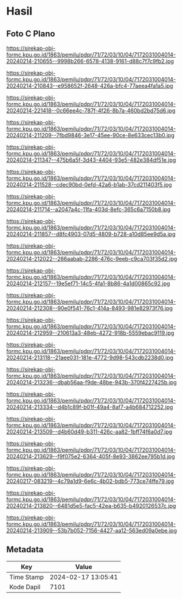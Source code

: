 # Hasil

## Foto C Plano

https://sirekap-obj-formc.kpu.go.id/1863/pemilu/pdpr/71/72/03/10/04/7172031004014-20240214-210655--9998b266-6578-4138-9161-d88c7f7c9fb2.jpg

https://sirekap-obj-formc.kpu.go.id/1863/pemilu/pdpr/71/72/03/10/04/7172031004014-20240214-210843--e958652f-2648-426a-bfc4-77aeea4fa1a5.jpg

https://sirekap-obj-formc.kpu.go.id/1863/pemilu/pdpr/71/72/03/10/04/7172031004014-20240214-221418--0c66ee4c-787f-4f26-8b7a-460bd2bd75d6.jpg

https://sirekap-obj-formc.kpu.go.id/1863/pemilu/pdpr/71/72/03/10/04/7172031004014-20240214-211209--7fbd9846-3e17-45ee-90ce-8e633cec13b0.jpg

https://sirekap-obj-formc.kpu.go.id/1863/pemilu/pdpr/71/72/03/10/04/7172031004014-20240214-211347--475b6a5f-3d43-4404-93e5-482e384df51e.jpg

https://sirekap-obj-formc.kpu.go.id/1863/pemilu/pdpr/71/72/03/10/04/7172031004014-20240214-211528--cdec90bd-0efd-42a6-b1ab-37cd211403f5.jpg

https://sirekap-obj-formc.kpu.go.id/1863/pemilu/pdpr/71/72/03/10/04/7172031004014-20240214-211714--a2047a4c-11fa-403d-8efc-365c6a7150b8.jpg

https://sirekap-obj-formc.kpu.go.id/1863/pemilu/pdpr/71/72/03/10/04/7172031004014-20240214-211857--d8fc4903-07d5-4809-b728-a10d85ee9d5a.jpg

https://sirekap-obj-formc.kpu.go.id/1863/pemilu/pdpr/71/72/03/10/04/7172031004014-20240214-212022--266aabab-2286-476c-9eeb-c9ca703f35d2.jpg

https://sirekap-obj-formc.kpu.go.id/1863/pemilu/pdpr/71/72/03/10/04/7172031004014-20240214-212157--19e5ef71-14c5-4fa1-8b86-4a1d00865c92.jpg

https://sirekap-obj-formc.kpu.go.id/1863/pemilu/pdpr/71/72/03/10/04/7172031004014-20240214-212308--90e0f541-76c1-414a-8493-981e82973f76.jpg

https://sirekap-obj-formc.kpu.go.id/1863/pemilu/pdpr/71/72/03/10/04/7172031004014-20240214-212959--210613a3-48eb-4272-918b-5559ebac9119.jpg

https://sirekap-obj-formc.kpu.go.id/1863/pemilu/pdpr/71/72/03/10/04/7172031004014-20240214-213118--21aee031-181e-4772-9d98-543cdb2238d0.jpg

https://sirekap-obj-formc.kpu.go.id/1863/pemilu/pdpr/71/72/03/10/04/7172031004014-20240214-213236--dbab56aa-f9de-48be-943b-370f4227425b.jpg

https://sirekap-obj-formc.kpu.go.id/1863/pemilu/pdpr/71/72/03/10/04/7172031004014-20240214-213334--d4b1c89f-b01f-49a4-8af7-a4b684712252.jpg

https://sirekap-obj-formc.kpu.go.id/1863/pemilu/pdpr/71/72/03/10/04/7172031004014-20240214-213509--d4b60d49-b311-426c-aa82-1bff74f6a0d7.jpg

https://sirekap-obj-formc.kpu.go.id/1863/pemilu/pdpr/71/72/03/10/04/7172031004014-20240214-213629--f9f075e2-6364-405f-8e93-3862ee795b1d.jpg

https://sirekap-obj-formc.kpu.go.id/1863/pemilu/pdpr/71/72/03/10/04/7172031004014-20240217-083219--4c79a1d9-6e6c-4b02-bdb5-773ce74ffe79.jpg

https://sirekap-obj-formc.kpu.go.id/1863/pemilu/pdpr/71/72/03/10/04/7172031004014-20240214-213820--6481d5e5-fac5-42ea-b635-b4920126537c.jpg

https://sirekap-obj-formc.kpu.go.id/1863/pemilu/pdpr/71/72/03/10/04/7172031004014-20240214-213909--53b7b052-7156-4427-aa12-563ed09a0ebe.jpg


## Metadata

| Key        | Value               |
| ---------- | ------------------- |
| Time Stamp | 2024-02-17 13:05:41 |
| Kode Dapil | 7101                |



